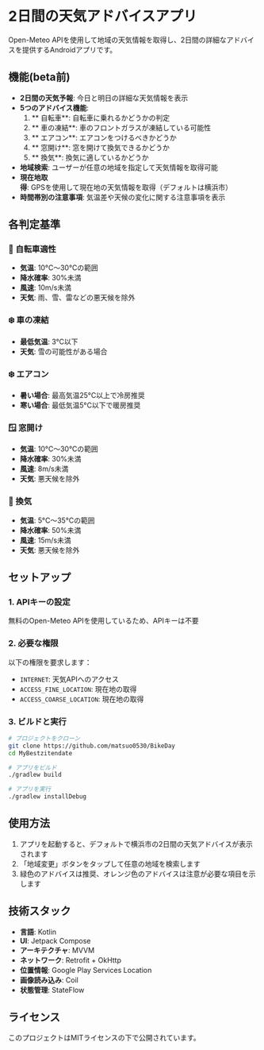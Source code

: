 # 2日間の天気アドバイスアプリ

Open-Meteo APIを使用して地域の天気情報を取得し、2日間の詳細なアドバイスを提供するAndroidアプリです。

## 機能(beta前)

- **2日間の天気予報**: 今日と明日の詳細な天気情報を表示
- **5つのアドバイス機能**:
  1. ** 自転車**: 自転車に乗れるかどうかの判定
  2. ** 車の凍結**: 車のフロントガラスが凍結している可能性
  3. ** エアコン**: エアコンをつけるべきかどうか
  4. ** 窓開け**: 窓を開けて換気できるかどうか
  5. ** 換気**: 換気に適しているかどうか
- **地域検索**: ユーザーが任意の地域を指定して天気情報を取得可能
- **現在地取得**: GPSを使用して現在地の天気情報を取得（デフォルトは横浜市）
- **時間帯別の注意事項**: 気温差や天候の変化に関する注意事項を表示

## 各判定基準

### 🚴 自転車適性
- **気温**: 10°C〜30°Cの範囲
- **降水確率**: 30%未満
- **風速**: 10m/s未満
- **天気**: 雨、雪、雷などの悪天候を除外

### ❄️ 車の凍結
- **最低気温**: 3°C以下
- **天気**: 雪の可能性がある場合

### ❄️ エアコン
- **暑い場合**: 最高気温25°C以上で冷房推奨
- **寒い場合**: 最低気温5°C以下で暖房推奨

### 🪟 窓開け
- **気温**: 10°C〜30°Cの範囲
- **降水確率**: 30%未満
- **風速**: 8m/s未満
- **天気**: 悪天候を除外

### 💨 換気
- **気温**: 5°C〜35°Cの範囲
- **降水確率**: 50%未満
- **風速**: 15m/s未満
- **天気**: 悪天候を除外

## セットアップ

### 1. APIキーの設定

無料のOpen-Meteo APIを使用しているため、APIキーは不要

### 2. 必要な権限

以下の権限を要求します：
- `INTERNET`: 天気APIへのアクセス
- `ACCESS_FINE_LOCATION`: 現在地の取得
- `ACCESS_COARSE_LOCATION`: 現在地の取得

### 3. ビルドと実行

```bash
# プロジェクトをクローン
git clone https://github.com/matsuo0530/BikeDay
cd MyBestzitendate

# アプリをビルド
./gradlew build

# アプリを実行
./gradlew installDebug
```

## 使用方法

1. アプリを起動すると、デフォルトで横浜市の2日間の天気アドバイスが表示されます
2. 「地域変更」ボタンをタップして任意の地域を検索します
3. 緑色のアドバイスは推奨、オレンジ色のアドバイスは注意が必要な項目を示します

## 技術スタック

- **言語**: Kotlin
- **UI**: Jetpack Compose
- **アーキテクチャ**: MVVM
- **ネットワーク**: Retrofit + OkHttp
- **位置情報**: Google Play Services Location
- **画像読み込み**: Coil
- **状態管理**: StateFlow

## ライセンス

このプロジェクトはMITライセンスの下で公開されています。
